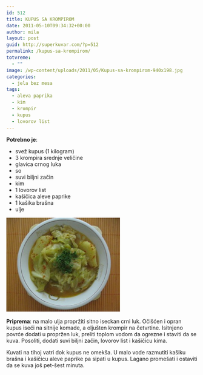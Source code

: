 ```yaml
---
id: 512
title: KUPUS SA KROMPIROM
date: 2011-05-10T09:34:32+00:00
author: mila
layout: post
guid: http://superkuvar.com/?p=512
permalink: /kupus-sa-krompirom/
totvreme:
  - ""
image: /wp-content/uploads/2011/05/Kupus-sa-krompirom-940x198.jpg
categories:
  - jela bez mesa
tags:
  - aleva paprika
  - kim
  - krompir
  - kupus
  - lovorov list
---
```

**Potrebno je**:

  * svež kupus (1 kilogram)
  * 3 krompira srednje veličine
  * glavica crnog luka
  * so
  * suvi biljni začin
  * kim
  * 1 lovorov list
  * kašičica aleve paprike
  * 1 kašika brašna
  * ulje

<img class="alignnone size-medium wp-image-3190" title="Kupus sa krompirom" src="/wp-content/uploads/2011/05/Kupus-sa-krompirom-e1336389037914-300x248.jpg" alt="" width="300" height="248" /> 

**Priprema**: na malo ulja propržiti sitno iseckan crni luk. Očišćen i opran kupus iseći na sitnije komade, a oljušten krompir na četvrtine. Isitnjeno povrće dodati u propržen luk, preliti toplom vodom da ogrezne i staviti da se kuva. Posoliti, dodati suvi biljni začin, lovorov list i kašičicu kima.

Kuvati na tihoj vatri dok kupus ne omekša. U malo vode razmutiti kašiku brašna i kašičicu aleve paprike pa sipati u kupus. Lagano promešati i ostaviti da se kuva još pet-šest minuta.

&nbsp;

&nbsp;